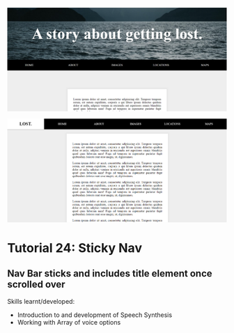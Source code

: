 ![](https://raw.githubusercontent.com/taylorkrn/JavaScript30-Tutorials/main/24%20-%20Sticky%20Nav/screenshot.png)

![](https://raw.githubusercontent.com/taylorkrn/JavaScript30-Tutorials/main/24%20-%20Sticky%20Nav/screenshot2.png)

# Tutorial 24: Sticky Nav

## Nav Bar sticks and includes title element once scrolled over

Skills learnt/developed:
- Introduction to and development of Speech Synthesis
- Working with Array of voice options

